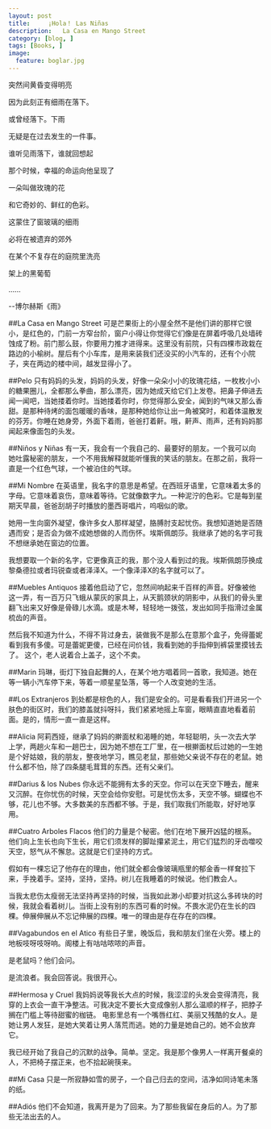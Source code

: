 ```yaml
---
layout: post  
title:     ¡Hola！ Las Niñas
description:   La Casa en Mango Street  
category: [blog, ]  
tags: [Books, ]  
image:
  feature: boglar.jpg
---
```


突然间黄昏变得明亮

因为此刻正有细雨在落下。

或曾经落下。下雨

无疑是在过去发生的一件事。


谁听见雨落下，谁就回想起

那个时候，幸福的命运向他呈现了

一朵叫做玫瑰的花

和它奇妙的、鲜红的色彩。


这蒙住了窗玻璃的细雨

必将在被遗弃的郊外

在某个不复存在的庭院里洗亮

架上的黑葡萄

......

--博尔赫斯《雨》


##La Casa en Mango Street
可是芒果街上的小屋全然不是他们讲的那样它很小，是红色的，门前一方窄台阶，窗户小得让你觉得它们像是在屏着呼吸几处墙砖蚀成了粉。前门那么鼓，你要用力推才进得来。这里没有前院，只有四棵市政栽在路边的小榆树。屋后有个小车库，是用来装我们还没买的小汽车的，还有个小院子，夹在两边的楼中间，越发显得小了。

##Pelo
只有妈妈的头发，妈妈的头发，好像一朵朵小小的玫瑰花结，一枚枚小小的糖果圈儿，全都那么拳曲，那么漂亮，因为她成天给它们上发卷。把鼻子伸进去闻一闻吧，当她搂着你时。当她搂着你时，你觉得那么安全，闻到的气味又那么香甜。是那种待烤的面包暖暖的香味，是那种她给你让出一角被窝时，和着体温散发的芬芳。你睡在她身旁，外面下着雨，爸爸打着鼾。哦，鼾声、雨声，还有妈妈那闻起来像面包的头发。

##Niños y Niñas
有一天，我会有一个我自己的、最要好的朋友。一个我可以向她吐露秘密的朋友，一个不用我解释就能听懂我的笑话的朋友。在那之前，我将一直是一个红色气球，一个被泊住的气球。

##Mi Nombre
在英语里，我名字的意思是希望。在西班牙语里，它意味着太多的字母。它意味着哀伤，意味着等待。它就像数字九。一种泥泞的色彩。它是每到星期天早晨，爸爸刮胡子时播放的墨西哥唱片，呜咽似的歌。

她用一生向窗外凝望，像许多女人那样凝望，胳膊肘支起忧伤。我想知道她是否随遇而安；是否会为做不成她想做的人而伤怀。埃斯佩朗莎。我继承了她的名字可我不想继承她在窗边的位置。

我想要取一个新的名字，它更像真正的我，那个没人看到过的我。埃斯佩朗莎换成黎桑德拉或者玛锐查或者泽泽X。一个像泽泽X的名字就可以了。

##Muebles Antiquos
接着他启动了它，忽然间响起来千百样的声音。好像被他这一弄，有一百万只飞蛾从蒙灰的家具上，从天鹅颈状的阴影中，从我们的骨头里翻飞出来又好像是骨碌儿水滴。或是木琴，轻轻地一拨弦，发出如同手指滑过金属梳齿的声音。

然后我不知道为什么，不得不背过身去，装做我不是那么在意那个盒子，免得蕾妮看到我有多傻。可是蕾妮更傻，已经在问价钱，我看到她的手指伸到裤袋里摸钱去了。
这个，老人说着合上盖子，这个不卖。

##Marin
玛琳，街灯下独自起舞的人，在某个地方唱着同一首歌，我知道。她在等一辆小汽车停下来，等着一顺星星坠落，等一个人改变她的生活。

##Los Extranjeros
到处都是棕色的人，我们是安全的。可是看看我们开进另一个肤色的街区时，我们的膝盖就抖呀抖，我们紧紧地摇上车窗，眼睛直直地看着前面。是的，情形一直一直是这样。

##Alicia 
阿莉西娅，继承了妈妈的擀面杖和渴睡的她，年轻聪明，头一次去大学上学，两趟火车和一趟巴士，因为她不想在工厂里，在一根擀面杖后过她的一生她是个好姑娘，我的朋友，整夜地学习，瞧见老鼠，那些她父亲说不存在的老鼠。她什么都不怕，除了四条腿毛茸茸的东西。还有父亲们。

##Darius & los Nubes
你永远不能拥有太多的天空。你可以在天空下睡去，醒来又沉醉。在你忧伤的时候，天空会给你安慰。可是忧伤太多，天空不够。蝴蝶也不够，花儿也不够。大多数美的东西都不够。于是，我们取我们所能取，好好地享用。

##Cuatro Arboles Flacos
他们的力量是个秘密。他们在地下展开凶猛的根系。他们向上生长也向下生长，用它们须发样的脚趾攥紧泥土，用它们猛烈的牙齿噬咬天空，怒气从不懈怠。这就是它们坚持的方式。

假如有一棵忘记了他存在的理由，他们就全都会像玻璃瓶里的郁金香一样耷拉下来，手挽着手。坚持，坚持，坚持。树儿在我睡着的时候说。他们教会人。

当我太悲伤太瘦弱无法坚持再坚持的时候，当我如此渺小却要对抗这么多砖块的时候，我就会看着树儿。当街上没有别的东西可看的时候。不畏水泥仍在生长的四棵。伸展伸展从不忘记伸展的四棵。唯一的理由是存在存在的四棵。

##Vagabundos en el Atico
有些日子里，晚饭后，我和朋友们坐在火旁。楼上的地板吱呀吱呀响。阁楼上有咕咕哝哝的声音。

是老鼠吗？他们会问。

是流浪者。我会回答说。我很开心。

##Hermosa y Cruel
我妈妈说等我长大点的时候，我涩涩的头发会变得清亮，我穿的上衣会一直干净整洁。可我决定不要长大变成像别人那么温顺的样子，把脖子搁在门槛上等待甜蜜的枷链。
电影里总有一个嘴唇红红、美丽又残酷的女人。是她让男人发狂，是她大笑着让男人落荒而逃。她的力量是她自己的。她不会放弃它。

我已经开始了我自己的沉默的战争。简单。坚定。我是那个像男人一样离开餐桌的人，不把椅子摆正来，也不拾起碗筷来。

##Mi Casa
只是一所寂静如雪的房子，一个自己归去的空间，洁净如同诗笔未落的纸。

##Adiós
他们不会知道，我离开是为了回来。为了那些我留在身后的人。为了那些无法出去的人。

